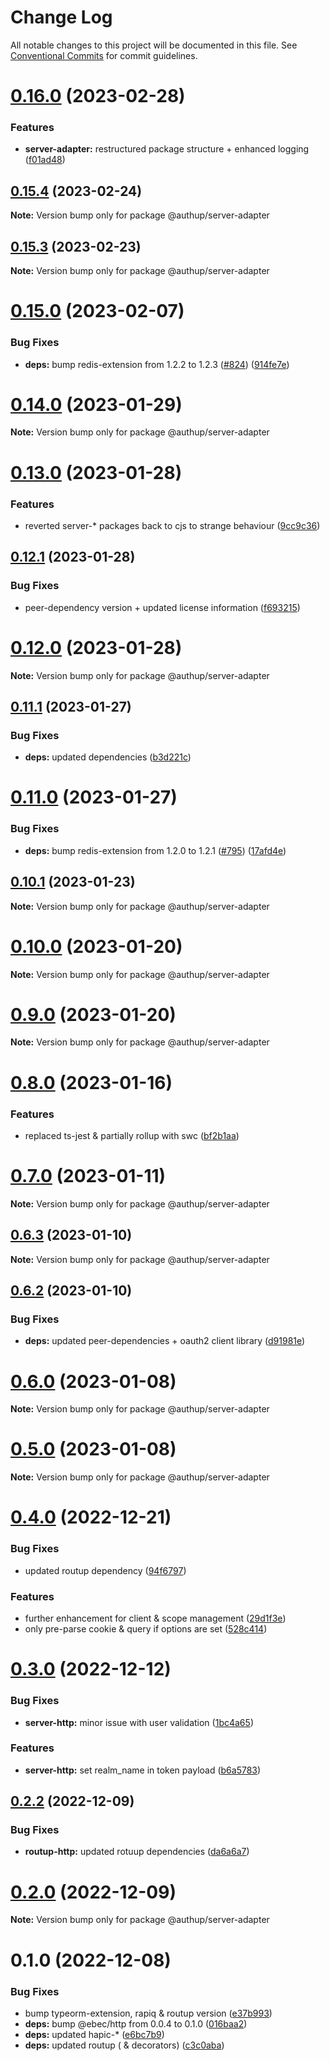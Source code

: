 # Change Log

All notable changes to this project will be documented in this file.
See [Conventional Commits](https://conventionalcommits.org) for commit guidelines.

# [0.16.0](https://github.com/Tada5hi/authup/compare/v0.15.4...v0.16.0) (2023-02-28)


### Features

* **server-adapter:** restructured package structure + enhanced logging ([f01ad48](https://github.com/Tada5hi/authup/commit/f01ad4872031199bd90e85f4913c3a0d01a29722))





## [0.15.4](https://github.com/Tada5hi/authup/compare/v0.15.3...v0.15.4) (2023-02-24)

**Note:** Version bump only for package @authup/server-adapter





## [0.15.3](https://github.com/Tada5hi/authup/compare/v0.15.2...v0.15.3) (2023-02-23)

**Note:** Version bump only for package @authup/server-adapter





# [0.15.0](https://github.com/Tada5hi/authup/compare/v0.14.1...v0.15.0) (2023-02-07)


### Bug Fixes

* **deps:** bump redis-extension from 1.2.2 to 1.2.3 ([#824](https://github.com/Tada5hi/authup/issues/824)) ([914fe7e](https://github.com/Tada5hi/authup/commit/914fe7e6c72989eeaf4c5b0134e419340c5c964a))





# [0.14.0](https://github.com/Tada5hi/authup/compare/v0.13.0...v0.14.0) (2023-01-29)

**Note:** Version bump only for package @authup/server-adapter





# [0.13.0](https://github.com/Tada5hi/authup/compare/v0.12.1...v0.13.0) (2023-01-28)


### Features

* reverted server-* packages back to cjs to strange behaviour ([9cc9c36](https://github.com/Tada5hi/authup/commit/9cc9c360447b9ca39f04cda93ecb7e9eeb7966f7))





## [0.12.1](https://github.com/Tada5hi/authup/compare/v0.12.0...v0.12.1) (2023-01-28)


### Bug Fixes

* peer-dependency version + updated license information ([f693215](https://github.com/Tada5hi/authup/commit/f69321538afbd2923287209593cdebcedaa29637))





# [0.12.0](https://github.com/Tada5hi/authup/compare/v0.11.1...v0.12.0) (2023-01-28)

**Note:** Version bump only for package @authup/server-adapter





## [0.11.1](https://github.com/Tada5hi/authup/compare/v0.11.0...v0.11.1) (2023-01-27)


### Bug Fixes

* **deps:** updated dependencies ([b3d221c](https://github.com/Tada5hi/authup/commit/b3d221c862c4f4dbd0ccf018566ef00796fcd591))





# [0.11.0](https://github.com/Tada5hi/authup/compare/v0.10.1...v0.11.0) (2023-01-27)


### Bug Fixes

* **deps:** bump redis-extension from 1.2.0 to 1.2.1 ([#795](https://github.com/Tada5hi/authup/issues/795)) ([17afd4e](https://github.com/Tada5hi/authup/commit/17afd4e3ffaaf4320d1f5847a91ef160a5acbafe))





## [0.10.1](https://github.com/Tada5hi/authup/compare/v0.10.0...v0.10.1) (2023-01-23)

**Note:** Version bump only for package @authup/server-adapter





# [0.10.0](https://github.com/Tada5hi/authup/compare/v0.9.0...v0.10.0) (2023-01-20)

**Note:** Version bump only for package @authup/server-adapter





# [0.9.0](https://github.com/Tada5hi/authup/compare/v0.8.0...v0.9.0) (2023-01-20)

**Note:** Version bump only for package @authup/server-adapter





# [0.8.0](https://github.com/Tada5hi/authup/compare/v0.7.0...v0.8.0) (2023-01-16)


### Features

* replaced ts-jest & partially rollup with swc ([bf2b1aa](https://github.com/Tada5hi/authup/commit/bf2b1aa7ed4f0ee9e63fabf0d1d38754bbfa3310))





# [0.7.0](https://github.com/Tada5hi/authup/compare/v0.6.3...v0.7.0) (2023-01-11)

**Note:** Version bump only for package @authup/server-adapter





## [0.6.3](https://github.com/Tada5hi/authup/compare/v0.6.2...v0.6.3) (2023-01-10)

**Note:** Version bump only for package @authup/server-adapter





## [0.6.2](https://github.com/Tada5hi/authup/compare/v0.6.1...v0.6.2) (2023-01-10)


### Bug Fixes

* **deps:** updated peer-dependencies + oauth2 client library ([d91981e](https://github.com/Tada5hi/authup/commit/d91981e7cafe0def6fef26e5daa3042524c9a3e0))





# [0.6.0](https://github.com/Tada5hi/authup/compare/v0.5.0...v0.6.0) (2023-01-08)

**Note:** Version bump only for package @authup/server-adapter





# [0.5.0](https://github.com/Tada5hi/authup/compare/v0.4.0...v0.5.0) (2023-01-08)

**Note:** Version bump only for package @authup/server-adapter





# [0.4.0](https://github.com/Tada5hi/authup/compare/v0.3.1...v0.4.0) (2022-12-21)


### Bug Fixes

* updated routup dependency ([94f6797](https://github.com/Tada5hi/authup/commit/94f6797b51f4dff18e88e6a54836f5f131936802))


### Features

* further enhancement for client & scope management ([29d1f3e](https://github.com/Tada5hi/authup/commit/29d1f3ee5ecde14afa0b692dd9589887bc2df54e))
* only pre-parse cookie & query if options are set ([528c414](https://github.com/Tada5hi/authup/commit/528c414756e6f6fddf362d12c37e4b0a549f92b0))





# [0.3.0](https://github.com/Tada5hi/authup/compare/v0.2.2...v0.3.0) (2022-12-12)


### Bug Fixes

* **server-http:** minor issue with user validation ([1bc4a65](https://github.com/Tada5hi/authup/commit/1bc4a655e6f3ed6b9dca5679a13db32d1978da9b))


### Features

* **server-http:** set realm_name in token payload ([b6a5783](https://github.com/Tada5hi/authup/commit/b6a578329d77b240d4117fb626065512dcfcef2c))





## [0.2.2](https://github.com/Tada5hi/authup/compare/v0.2.1...v0.2.2) (2022-12-09)


### Bug Fixes

* **routup-http:** updated rotuup dependencies ([da6a6a7](https://github.com/Tada5hi/authup/commit/da6a6a7ebd75fc20f05db9b7540070e6fea2d187))





# [0.2.0](https://github.com/Tada5hi/authup/compare/v0.1.6...v0.2.0) (2022-12-09)

**Note:** Version bump only for package @authup/server-adapter





# 0.1.0 (2022-12-08)


### Bug Fixes

* bump typeorm-extension, rapiq & routup version ([e37b993](https://github.com/Tada5hi/authup/commit/e37b993bfbf3d11b24c696d59f1382cc4379a72c))
* **deps:** bump @ebec/http from 0.0.4 to 0.1.0 ([016baa2](https://github.com/Tada5hi/authup/commit/016baa22fd25390b0320e90d77a0fb870716c294))
* **deps:** updated hapic-* ([e6bc7b9](https://github.com/Tada5hi/authup/commit/e6bc7b9d388a4dda2d9f194a23b8ab37cf05e2b6))
* **deps:** updated routup ( & decorators) ([c3c0aba](https://github.com/Tada5hi/authup/commit/c3c0aba7d11e9075821f536e16fe2167dc8a5e7d))
